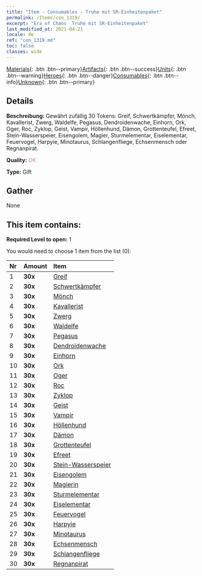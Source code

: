 ```yaml
---
title: "Item - Consumables - Truhe mit SR-Einheitenpaket"
permalink: /Items/con_1319/
excerpt: "Era of Chaos  Truhe mit SR-Einheitenpaket"
last_modified_at: 2021-04-21
locale: de
ref: "con_1319.md"
toc: false
classes: wide
---
```

 [Materials](/de/Items/){: .btn .btn--primary}[Artifacts](/de/Items/Artifacts/){: .btn .btn--success}[Units](/de/Items/Units/){: .btn .btn--warning}[Heroes](/de/Items/Heroes/){: .btn .btn--danger}[Consumables](/de/Items/Consumables/){: .btn .btn--info}[Unknown](/de/Items/Unknown/){: .btn .btn--primary}

## Details
 **Beschreibung:** Gewährt zufällig 30 Tokens: Greif, Schwertkämpfer, Mönch, Kavallerist, Zwerg, Waldelfe, Pegasus, Dendroidenwache, Einhorn, Ork, Oger, Roc, Zyklop, Geist, Vampir, Höllenhund, Dämon, Grottenteufel, Efreet, Stein-Wasserspeier, Eisengolem, Magier, Sturmelementar, Eiselementar, Feuervogel, Harpyie, Minotaurus, Schlangenfliege, Echsenmensch oder Regnanpirat.

 **Quality:** <span style="color: #DA70D6">OK</span>

 **Type:** Gift

## Gather

  None

## This item contains:

 **Required Level to open:** 1

 You would need to choose 1 item from the list (0):

  | Nr | Amount |     Item    |
  |:---|:-------|:------------|
  | 1 |  **30x** | [Greif](/de/Items/unt_192/) |  | 
  | 2 |  **30x** | [Schwertkämpfer](/de/Items/unt_193/) |  | 
  | 3 |  **30x** | [Mönch](/de/Items/unt_194/) |  | 
  | 4 |  **30x** | [Kavallerist](/de/Items/unt_195/) |  | 
  | 5 |  **30x** | [Zwerg](/de/Items/unt_200/) |  | 
  | 6 |  **30x** | [Waldelfe](/de/Items/unt_201/) |  | 
  | 7 |  **30x** | [Pegasus](/de/Items/unt_202/) |  | 
  | 8 |  **30x** | [Dendroidenwache](/de/Items/unt_203/) |  | 
  | 9 |  **30x** | [Einhorn](/de/Items/unt_204/) |  | 
  | 10 |  **30x** | [Ork](/de/Items/unt_219/) |  | 
  | 11 |  **30x** | [Oger](/de/Items/unt_220/) |  | 
  | 12 |  **30x** | [Roc](/de/Items/unt_221/) |  | 
  | 13 |  **30x** | [Zyklop](/de/Items/unt_222/) |  | 
  | 14 |  **30x** | [Geist](/de/Items/unt_210/) |  | 
  | 15 |  **30x** | [Vampir](/de/Items/unt_211/) |  | 
  | 16 |  **30x** | [Höllenhund](/de/Items/unt_228/) |  | 
  | 17 |  **30x** | [Dämon](/de/Items/unt_229/) |  | 
  | 18 |  **30x** | [Grottenteufel](/de/Items/unt_230/) |  | 
  | 19 |  **30x** | [Efreet](/de/Items/unt_231/) |  | 
  | 20 |  **30x** | [Stein-Wasserspeier](/de/Items/unt_236/) |  | 
  | 21 |  **30x** | [Eisengolem](/de/Items/unt_237/) |  | 
  | 22 |  **30x** | [Magierin](/de/Items/unt_238/) |  | 
  | 23 |  **30x** | [Sturmelementar](/de/Items/unt_263/) |  | 
  | 24 |  **30x** | [Eiselementar](/de/Items/unt_264/) |  | 
  | 25 |  **30x** | [Feuervogel](/de/Items/unt_268/) |  | 
  | 26 |  **30x** | [Harpyie](/de/Items/unt_245/) |  | 
  | 27 |  **30x** | [Minotaurus](/de/Items/unt_248/) |  | 
  | 28 |  **30x** | [Echsenmensch](/de/Items/unt_254/) |  | 
  | 29 |  **30x** | [Schlangenfliege](/de/Items/unt_255/) |  | 
  | 30 |  **30x** | [Regnanpirat](/de/Items/unt_273/) |  | 
